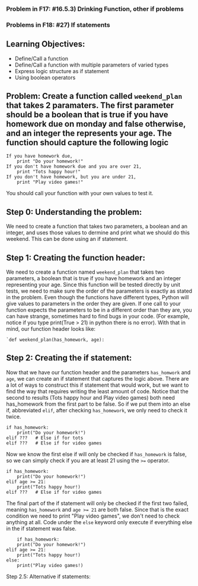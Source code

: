 ### Problem in F17: #16.5.3) Drinking Function, other if problems
### Problems in F18: #27) If statements 

## Learning Objectives:
- Define/Call a function
- Define/Call a function with multiple parameters of varied types
- Express logic structure as if statement
- Using boolean operators

## Problem: Create a function called `weekend_plan` that takes 2 paramaters. The first parameter should be a boolean that is true if you have homework due on monday and false otherwise, and an integer the represents your age. The function should capture the following logic

    If you have homework due,
        print "Do your homework!"
    If you don't have homework due and you are over 21,
        print "Tots happy hour!"
    If you don't have homework, but you are under 21,
        print "Play video games!"
        
You should call your function with your own values to test it. 

## Step 0: Understanding the problem: 
We need to create a function that takes two parameters, a boolean and an integer, and uses those values to dermine and print what we should do this weekend. This can be done using an if statement.

## Step 1: Creating the function header:
We need to create a function named `weekend_plan` that takes two parameters, a boolean that is true if you have homework and an integer representing your age. Since this function will be tested directly by unit tests, we need to make sure the order of the parameters is exactly as stated in the problem. Even though the functions have different types, Python will give values to parameters in the order they are given. If one call to your function expects the parameters to be in a different order than they are, you can have strange, sometimes hard to find bugs in your code. (For example, notice if you type print(True > 21) in python there is no error). With that in mind, our function header looks like:
    
    `def weekend_plan(has_homework, age): 

## Step 2: Creating the if statement: 
Now that we have our function header and the parameters `has_homwork` and `age`, we can create an if statement that captures the logic above. There are a lot of ways to construct this if statement that would work, but we want to find the way that requires writing the least amount of code. Notice that the second to results (Tots happy hour and Play video games) both need has_homework from the first part to be false. So if we put them into an else if, abbreviated `elif`, after checking `has_homework`, we only need to check it twice. 

    if has_homework:
        print("Do your homework!")
    elif ???   # Else if for tots    
    elif ???   # Else if for video games
    
Now we know the first else if will only be checked if `has_homework` is false, so we can simply check if you are at least 21 using the `>=` operator. 

    if has_homework:
        print("Do your homework!")
    elif age >= 21:
        print("Tots happy hour!)
    elif ???   # Else if for video games    
The final part of the if statement will only be checked if the first two failed, meaning `has_homework` and `age >= 21` are both false. Since that is the exact condition we need to print "Play video games", we don't need to check anything at all. Code under the `else` keyword only execute if everything else in the if statement was false. 

        if has_homework:
        print("Do your homework!")
    elif age >= 21:
        print("Tots happy hour!)
    else:
        print("Play video games!)
        
Step 2.5: Alternative if statements: 

 
